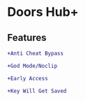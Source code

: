 # Doors Hub+

## Features
```diff
+Anti Cheat Bypass

+God Mode/Noclip

+Early Access

+Key Will Get Saved
```
